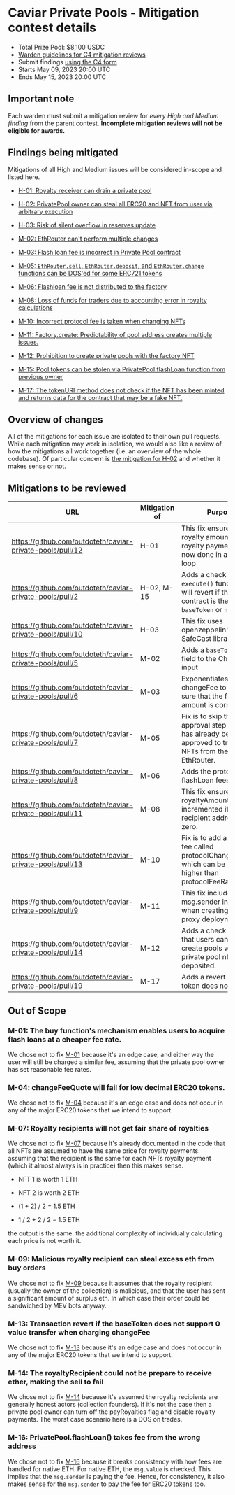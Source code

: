 # Caviar Private Pools - Mitigation contest details
- Total Prize Pool: $8,100 USDC 
- [Warden guidelines for C4 mitigation reviews](https://code4rena.notion.site/Guidelines-for-Versus-mitigation-reviews-ed10fc5cfbf640bd8dcec66f38b343c4)
- Submit findings [using the C4 form](https://code4rena.com/contests/2023-05-caviar-private-pools-mitigation-contest/submit)
- Starts May 09, 2023 20:00 UTC
- Ends May 15, 2023 20:00 UTC

## Important note 

Each warden must submit a mitigation review for *every High and Medium finding* from the parent contest. **Incomplete mitigation reviews will not be eligible for awards.**

## Findings being mitigated

Mitigations of all High and Medium issues will be considered in-scope and listed here.

- [H-01: Royalty receiver can drain a private pool](https://github.com/code-423n4/2023-04-caviar-findings/issues/320)
- [H-02: PrivatePool owner can steal all ERC20 and NFT from user via arbitrary execution](https://github.com/code-423n4/2023-04-caviar-findings/issues/184)
- [H-03: Risk of silent overflow in reserves update](https://github.com/code-423n4/2023-04-caviar-findings/issues/167)

- [M-02: EthRouter can't perform multiple changes](https://github.com/code-423n4/2023-04-caviar-findings/issues/873)
- [M-03: Flash loan fee is incorrect in Private Pool contract](https://github.com/code-423n4/2023-04-caviar-findings/issues/864)
- [M-05: `EthRouter.sell`, `EthRouter.deposit`, and `EthRouter.change` functions can be DOS'ed for some ERC721 tokens](https://github.com/code-423n4/2023-04-caviar-findings/issues/776)
- [M-06: Flashloan fee is not distributed to the factory](https://github.com/code-423n4/2023-04-caviar-findings/issues/697)
- [M-08: Loss of funds for traders due to accounting error in royalty calculations](https://github.com/code-423n4/2023-04-caviar-findings/issues/596)
- [M-10: Incorrect protocol fee is taken when changing NFTs](https://github.com/code-423n4/2023-04-caviar-findings/issues/463)
- [M-11: Factory.create: Predictability of pool address creates multiple issues.](https://github.com/code-423n4/2023-04-caviar-findings/issues/419)
- [M-12: Prohibition to create private pools with the factory NFT](https://github.com/code-423n4/2023-04-caviar-findings/issues/353)
- [M-15: Pool tokens can be stolen via PrivatePool.flashLoan function from previous owner](https://github.com/code-423n4/2023-04-caviar-findings/issues/230)
- [M-17: The tokenURI method does not check if the NFT has been minted and returns data for the contract that may be a fake NFT.](https://github.com/code-423n4/2023-04-caviar-findings/issues/44)

## Overview of changes

All of the mitigations for each issue are isolated to their own pull requests. While each mitigation may work in isolation, we would also like a review of how the mitigations all work together (i.e. an overview of the whole codebase). Of particular concern is [the mitigation for H-02](https://github.com/outdoteth/caviar-private-pools/pull/2) and whether it makes sense or not.


## Mitigations to be reviewed

| URL | Mitigation of | Purpose | 
| ----------- | ------------- | ----------- |
| https://github.com/outdoteth/caviar-private-pools/pull/12 | H-01 | This fix ensures that the royalty amounts and royalty payments are now done in a single loop | 
| https://github.com/outdoteth/caviar-private-pools/pull/2 | H-02, M-15 | Adds a check in the `execute()` function that will revert if the target contract is the `baseToken` or `nft`. | 
| https://github.com/outdoteth/caviar-private-pools/pull/10 | H-03 | This fix uses openzeppelin's SafeCast library | 
| https://github.com/outdoteth/caviar-private-pools/pull/5 | M-02 | Adds a `baseTokenAmount` field to the Change input | 
| https://github.com/outdoteth/caviar-private-pools/pull/6 | M-03 | Exponentiates the changeFee to make sure that the flashFee amount is correct. |
| https://github.com/outdoteth/caviar-private-pools/pull/7 | M-05 | Fix is to skip the approval step if the pool has already been approved to transfer the NFTs from the EthRouter. |
| https://github.com/outdoteth/caviar-private-pools/pull/8 | M-06 | Adds the protocol fee to flashLoan fees. |
| https://github.com/outdoteth/caviar-private-pools/pull/11 | M-08 | This fix ensures that the royaltyAmount is only incremented if the recipient address is not zero. |
| https://github.com/outdoteth/caviar-private-pools/pull/13 | M-10 | Fix is to add a separate fee called protocolChangeFeeRate which can be much higher than protocolFeeRate. |
| https://github.com/outdoteth/caviar-private-pools/pull/9 | M-11 | This fix includes the msg.sender in the salt when creating the proxy deployment. |
| https://github.com/outdoteth/caviar-private-pools/pull/14 | M-12 | Adds a check to ensure that users cannot create pools with private pool nfts deposited. |
| https://github.com/outdoteth/caviar-private-pools/pull/19 | M-17 | Adds a revert if the token does not exist. |


## Out of Scope

### M-01: The buy function's mechanism enables users to acquire flash loans at a cheaper fee rate.

We chose not to fix [M-01](https://github.com/code-423n4/2023-04-caviar-findings/issues/885) because it's an edge case, and either way the user will still be charged a similar fee, assuming that the private pool owner has set reasonable fee rates.

### M-04: changeFeeQuote will fail for low decimal ERC20 tokens.

We chose not to fix [M-04](https://github.com/code-423n4/2023-04-caviar-findings/issues/858) because it's an edge case and does not occur in any of the major ERC20 tokens that we intend to support.

### M-07: Royalty recipients will not get fair share of royalties

We chose not to fix [M-07](https://github.com/code-423n4/2023-04-caviar-findings/issues/669) because it's already documented in the code that all NFTs are assumed to have the same price for royalty payments. assuming that the recipient is the same for each NFTs royalty payment (which it almost always is in practice) then this makes sense.

* NFT 1 is worth 1 ETH
* NFT 2 is worth 2 ETH

* (1 + 2) / 2 = 1.5 ETH
* 1 / 2 + 2 / 2 = 1.5 ETH

the output is the same. the additional complexity of individually calculating each price is not worth it.

### M-09: Malicious royalty recipient can steal excess eth from buy orders

We chose not to fix [M-09](https://github.com/code-423n4/2023-04-caviar-findings/issues/569) because it assumes that the royalty recipient (usually the owner of the collection) is malicious, and that the user has sent a significant amount of surplus eth. In which case their order could be sandwiched by MEV bots anyway.

### M-13: Transaction revert if the baseToken does not support 0 value transfer when charging changeFee

We chose not to fix [M-13](https://github.com/code-423n4/2023-04-caviar-findings/issues/278) because it's an edge case and does not occur in any of the major ERC20 tokens that we intend to support.

### M-14: The royaltyRecipient could not be prepare to receive ether, making the sell to fail

We chose not to fix [M-14](https://github.com/code-423n4/2023-04-caviar-findings/issues/263) because it's assumed the royalty recipients are generally honest actors (collection founders). If it's not the case then a private pool owner can turn off the payRoyalties flag and disable royalty payments. The worst case scenario here is a DOS on trades.

### M-16: PrivatePool.flashLoan() takes fee from the wrong address

We chose not to fix [M-16](https://github.com/code-423n4/2023-04-caviar-findings/issues/56) because it breaks consistency with how fees are handled for native ETH. For native ETH, the `msg.value` is checked. This implies that the `msg.sender` is paying the fee. Hence, for consistency, it also makes sense for the `msg.sender` to pay the fee for ERC20 tokens too.
